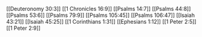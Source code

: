 [[Deuteronomy 30:3]]
[[1 Chronicles 16:9]]
[[Psalms 14:7]]
[[Psalms 44:8]]
[[Psalms 53:6]]
[[Psalms 79:9]]
[[Psalms 105:45]]
[[Psalms 106:47]]
[[Isaiah 43:21]]
[[Isaiah 45:25]]
[[1 Corinthians 1:31]]
[[Ephesians 1:12]]
[[1 Peter 2:5]]
[[1 Peter 2:9]]
